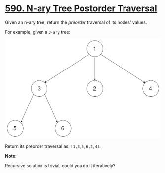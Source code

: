 # [590. N-ary Tree Postorder Traversal](https://leetcode.com/problems/n-ary-tree-preorder-traversal/)

Given an n-ary tree, return the _preorder_ traversal of its nodes' values.

For example, given a `3-ary` tree:

![nary tree](narytreeexample.png)

Return its preorder traversal as: `[1,3,5,6,2,4]`.

**Note:**

Recursive solution is trivial, could you do it iteratively?
